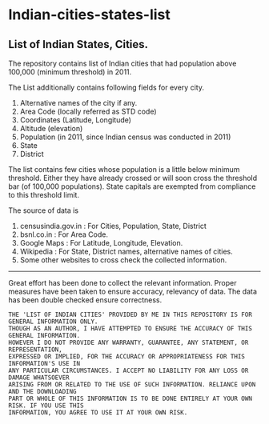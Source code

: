# Indian-cities-states-list

## List of Indian States, Cities.

The repository contains list of Indian cities that had population above 100,000 (minimum threshold) in 2011.

The List additionally contains following fields for every city.
  1. Alternative names of the city if any.
  2. Area Code (locally referred as STD code)
  3. Coordinates (Latitude, Longitude)
  4. Altitude (elevation)
  5. Population (in 2011, since Indian census was conducted in 2011)
  6. State
  7. District
  
The list contains few cities whose population is a little below minimum threshold. Either they have already crossed or will soon cross the threshold bar (of 100,000 populations). State capitals are exempted from compliance to this threshold limit.

The source of data is
  1. censusindia.gov.in : For Cities, Population, State, District
  2. bsnl.co.in : For Area Code.
  3. Google Maps : For Latitude, Longitude, Elevation.
  4. Wikipedia : For State, District names, alternative names of cities.
  5. Some other websites to cross check the collected information.

---

Great effort has been done to collect the relevant information. Proper measures have been taken to ensure accuracy, relevancy of data. The data has been double checked ensure correctness.

```
THE 'LIST OF INDIAN CITIES' PROVIDED BY ME IN THIS REPOSITORY IS FOR GENERAL INFORMATION ONLY. 
THOUGH AS AN AUTHOR, I HAVE ATTEMPTED TO ENSURE THE ACCURACY OF THIS GENERAL INFORMATION. 
HOWEVER I DO NOT PROVIDE ANY WARRANTY, GUARANTEE, ANY STATEMENT, OR REPRESENTATION, 
EXPRESSED OR IMPLIED, FOR THE ACCURACY OR APPROPRIATENESS FOR THIS INFORMATION'S USE IN
ANY PARTICULAR CIRCUMSTANCES. I ACCEPT NO LIABILITY FOR ANY LOSS OR DAMAGE WHATSOEVER 
ARISING FROM OR RELATED TO THE USE OF SUCH INFORMATION. RELIANCE UPON AND THE DOWNLOADING 
PART OR WHOLE OF THIS INFORMATION IS TO BE DONE ENTIRELY AT YOUR OWN RISK. IF YOU USE THIS 
INFORMATION, YOU AGREE TO USE IT AT YOUR OWN RISK.
```
